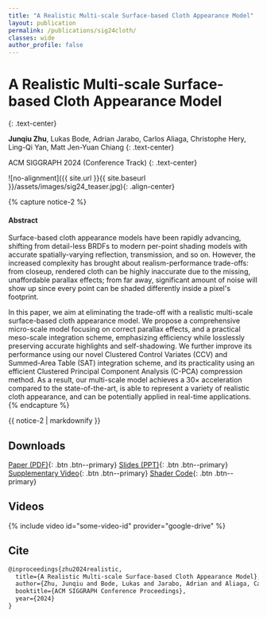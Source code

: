 ```yaml
---
title: "A Realistic Multi-scale Surface-based Cloth Appearance Model"
layout: publication
permalink: /publications/sig24cloth/
classes: wide
author_profile: false
---
```


# A Realistic Multi-scale Surface-based Cloth Appearance Model
{: .text-center}

**Junqiu Zhu**, Lukas Bode, Adrian Jarabo, Carlos Aliaga, Christophe Hery, Ling-Qi Yan, Matt Jen-Yuan Chiang
{: .text-center}

ACM SIGGRAPH 2024 (Conference Track)
{: .text-center}

![no-alignment]({{ site.url }}{{ site.baseurl }}/assets/images/sig24_teaser.jpg){: .align-center}

{% capture notice-2 %}
#### Abstract

Surface-based cloth appearance models have been rapidly advancing, shifting from detail-less BRDFs to modern per-point shading models with accurate spatially-varying reflection, transmission, and so on. However, the increased complexity has brought about realism-performance trade-offs: from closeup, rendered cloth can be highly inaccurate due to the missing, unaffordable parallax effects; from far away, significant amount of noise will show up since every point can be shaded differently inside a pixel's footprint.

In this paper, we aim at eliminating the trade-off with a realistic multi-scale surface-based cloth appearance model. We propose a comprehensive micro-scale model focusing on correct parallax effects, and a practical meso-scale integration scheme, emphasizing efficiency while losslessly preserving accurate highlights and self-shadowing. We further improve its performance using our novel Clustered Control Variates (CCV) and Summed-Area Table (SAT) integration scheme, and its practicality using an efficient Clustered Principal Component Analysis (C-PCA) compression method. As a result, our multi-scale model achieves a 30× acceleration compared to the state-of-the-art, is able to represent a variety of realistic cloth appearance, and can be potentially applied in real-time applications.
{% endcapture %}

<div class="notice">
  {{ notice-2 | markdownify }}
</div>

## Downloads
[Paper (PDF)](/assets/files/sig24cloth.pdf){: .btn .btn--primary}
[Slides (PPT)](/assets/files/sig24cloth_slides.pptx){: .btn .btn--primary}
[Supplementary Video](https://drive.google.com/file/d/some-video-id/view){: .btn .btn--primary}
[Shader Code](/assets/files/sig24cloth_code.zip){: .btn .btn--primary}

## Videos
{% include video id="some-video-id" provider="google-drive" %}

## Cite

```html
@inproceedings{zhu2024realistic,
  title={A Realistic Multi-scale Surface-based Cloth Appearance Model},
  author={Zhu, Junqiu and Bode, Lukas and Jarabo, Adrian and Aliaga, Carlos and Hery, Christophe and Yan, Ling-Qi and Chiang, Matt Jen-Yuan},
  booktitle={ACM SIGGRAPH Conference Proceedings},
  year={2024}
}
